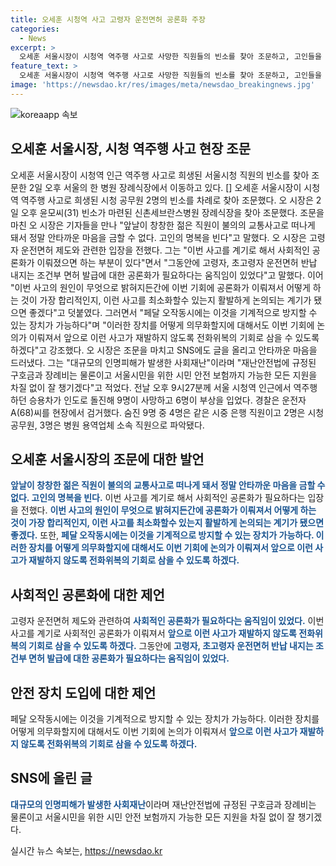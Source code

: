 ```yaml
---
title: 오세훈 시청역 사고 고령자 운전면허 공론화 주장
categories:
  - News
excerpt: >
  오세훈 서울시장이 시청역 역주행 사고로 사망한 직원들의 빈소를 찾아 조문하고, 고인들을 추모하며 안전 문제에 대한 입장을 밝혔습니다. 특히 고령자 운전면허 제도와 관련, 페달 오작동 방지 장치 등 안전에 대한 논의를 촉구했으며 SNS를 통해 시민들에게 안전 보장을 약속했습니다. 이 사건은 인근에서 발생한 역주행 차량으로 9명 사망, 6명 부상을 일으켰고, 운전자는 경찰에 의해 검거된 상황입니다.
feature_text: >
  오세훈 서울시장이 시청역 역주행 사고로 사망한 직원들의 빈소를 찾아 조문하고, 고인들을 추모하며 안전 문제에 대한 입장을 밝혔습니다. 특히 고령자 운전면허 제도와 관련, 페달 오작동 방지 장치 등 안전에 대한 논의를 촉구했으며 SNS를 통해 시민들에게 안전 보장을 약속했습니다. 이 사건은 인근에서 발생한 역주행 차량으로 9명 사망, 6명 부상을 일으켰고, 운전자는 경찰에 의해 검거된 상황입니다.
image: 'https://newsdao.kr/res/images/meta/newsdao_breakingnews.jpg'
---
```


<p><img src="https://newsdao.kr/res/images/meta/newsdao_breakingnews.jpg" alt="koreaapp 속보" /></p>

<h2 data-ke-size="size26">오세훈 서울시장, 시청 역주행 사고 현장 조문</h2>

<p data-ke-size="size16">오세훈 서울시장이 시청역 인근 역주행 사고로 희생된 서울시청 직원의 빈소를 찾아 조문한 2일 오후 서울의 한 병원 장례식장에서 이동하고 있다.  [] 오세훈 서울시장이 시청역 역주행 사고로 희생된 시청 공무원 2명의 빈소를 차례로 찾아 조문했다. 오 시장은 2일 오후 윤모씨(31) 빈소가 마련된 신촌세브란스병원 장례식장을 찾아 조문했다. 조문을 마친 오 시장은 기자들을 만나 "앞날이 창창한 젊은 직원이 불의의 교통사고로 떠나게 돼서 정말 안타까운 마음을 금할 수 없다. 고인의 명복을 빈다"고 말했다. 오 시장은 고령자 운전면허 제도와 관련한 입장을 전했다. 그는 "이번 사고를 계기로 해서 사회적인 공론화가 이뤄졌으면 하는 부분이 있다"면서 "그동안에 고령자, 초고령자 운전면허 반납 내지는 조건부 면허 발급에 대한 공론화가 필요하다는 움직임이 있었다"고 말했다. 이어 "이번 사고의 원인이 무엇으로 밝혀지든간에 이번 기회에 공론화가 이뤄져서 어떻게 하는 것이 가장 합리적인지, 이런 사고를 최소화할수 있는지 활발하게 논의되는 계기가 됐으면 좋겠다"고 덧붙였다. 그러면서 "페달 오작동시에는 이것을 기계적으로 방지할 수 있는 장치가 가능하다"며 "이러한 장치를 어떻게 의무화할지에 대해서도 이번 기회에 논의가 이뤄져서 앞으로 이런 사고가 재발하지 않도록 전화위복의 기회로 삼을 수 있도록 하겠다"고 강조했다. 오 시장은 조문을 마치고 SNS에도 글을 올리고 안타까운 마음을 드러냈다. 그는 "대규모의 인명피해가 발생한 사회재난"이라며 "재난안전법에 규정된 구호금과 장례비는 물론이고 서울시민을 위한 시민 안전 보험까지 가능한 모든 지원을 차질 없이 잘 챙기겠다"고 적었다. 전날 오후 9시27분께 서울 시청역 인근에서 역주행하던 승용차가 인도로 돌진해 9명이 사망하고 6명이 부상을 입었다. 경찰은 운전자 A(68)씨를 현장에서 검거했다. 숨진 9명 중 4명은 같은 시중 은행 직원이고 2명은 시청 공무원, 3명은 병원 용역업체 소속 직원으로 파악됐다.</p>

<h2 data-ke-size="size26">오세훈 서울시장의 조문에 대한 발언</h2>

<p data-ke-size="size16"><b><span style="color: #1a5490;">앞날이 창창한 젊은 직원이 불의의 교통사고로 떠나게 돼서 정말 안타까운 마음을 금할 수 없다. 고인의 명복을 빈다.</span></b> 이번 사고를 계기로 해서 사회적인 공론화가 필요하다는 입장을 전했다. <b><span style="color: #1a5490;">이번 사고의 원인이 무엇으로 밝혀지든간에 공론화가 이뤄져서 어떻게 하는 것이 가장 합리적인지, 이런 사고를 최소화할수 있는지 활발하게 논의되는 계기가 됐으면 좋겠다.</span></b> 또한, <b><span style="color: #1a5490;">페달 오작동시에는 이것을 기계적으로 방지할 수 있는 장치가 가능하다. 이러한 장치를 어떻게 의무화할지에 대해서도 이번 기회에 논의가 이뤄져서 앞으로 이런 사고가 재발하지 않도록 전화위복의 기회로 삼을 수 있도록 하겠다.</span></b></p>

<h2 data-ke-size="size26">사회적인 공론화에 대한 제언</h2>

<p data-ke-size="size16">고령자 운전면허 제도와 관련하여 <b><span style="color: #1a5490;">사회적인 공론화가 필요하다는 움직임이 있었다.</span></b> 이번 사고를 계기로 사회적인 공론화가 이뤄져서 <b><span style="color: #1a5490;">앞으로 이런 사고가 재발하지 않도록 전화위복의 기회로 삼을 수 있도록 하겠다.</span></b> 그동안에 <b><span style="color: #1a5490;">고령자, 초고령자 운전면허 반납 내지는 조건부 면허 발급에 대한 공론화가 필요하다는 움직임이 있었다.</span></b></p>

<h2 data-ke-size="size26">안전 장치 도입에 대한 제언</h2>

<p data-ke-size="size16">페달 오작동시에는 이것을 기계적으로 방지할 수 있는 장치가 가능하다. 이러한 장치를 어떻게 의무화할지에 대해서도 이번 기회에 논의가 이뤄져서 <b><span style="color: #1a5490;">앞으로 이런 사고가 재발하지 않도록 전화위복의 기회로 삼을 수 있도록 하겠다.</span></b></p>

<h2 data-ke-size="size26">SNS에 올린 글</h2>

<p data-ke-size="size16"><b><span style="color: #1a5490;">대규모의 인명피해가 발생한 사회재난</span></b>이라며 재난안전법에 규정된 구호금과 장례비는 물론이고 서울시민을 위한 시민 안전 보험까지 가능한 모든 지원을 차질 없이 잘 챙기겠다.</p>
실시간 뉴스 속보는, <a href="https://newsdao.kr" rel="dofollow">https://newsdao.kr</a>


